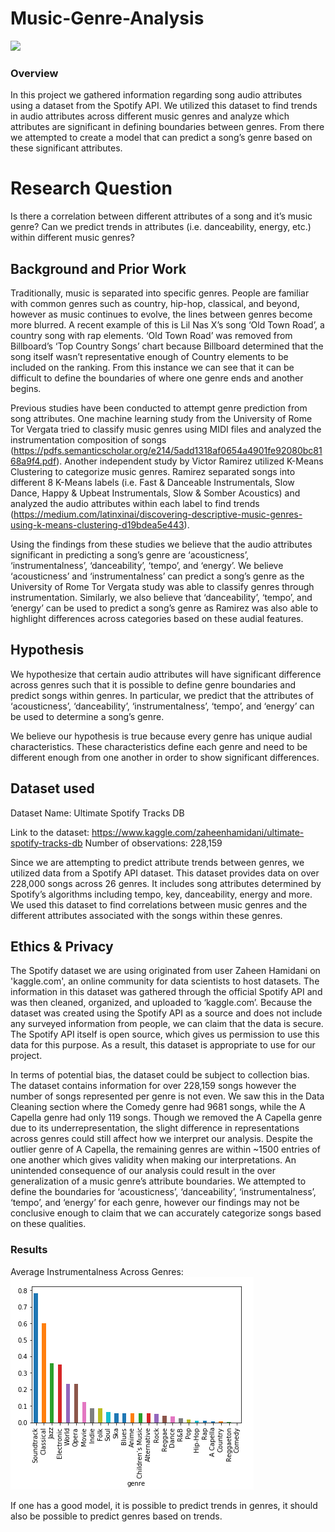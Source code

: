 # Music-Genre-Analysis
![](https://github.com/DilrajS/Music-Genre-Analysis/blob/master/images/DoE.png)
### Overview
In this project we gathered information regarding song audio attributes using a dataset from the Spotify API. We utilized this dataset to find trends in audio attributes across different music genres and analyze which attributes are significant in defining boundaries between genres. From there we attempted to create a model that can predict a song’s genre based on these significant attributes.
# Research Question
Is there a correlation between different attributes of a song and it’s music genre? Can we predict trends in attributes (i.e. danceability, energy, etc.) within different music genres?
## Background and Prior Work
Traditionally, music is separated into specific genres. People are familiar with common genres such as country, hip-hop, classical, and beyond, however as music continues to evolve, the lines between genres become more blurred. A recent example of this is Lil Nas X’s song ‘Old Town Road’, a country song with rap elements. ‘Old Town Road’ was removed from Billboard’s ‘Top Country Songs’ chart because Billboard determined that the song itself wasn’t representative enough of Country elements to be included on the ranking. From this instance we can see that it can be difficult to define the boundaries of where one genre ends and another begins.

Previous studies have been conducted to attempt genre prediction from song attributes. One machine learning study from the University of Rome Tor Vergata tried to classify music genres using MIDI files and analyzed the instrumentation composition of songs (https://pdfs.semanticscholar.org/e214/5add1318af0654a4901fe92080bc8168a9f4.pdf). Another independent study by Victor Ramirez utilized K-Means Clustering to categorize music genres. Ramirez separated songs into different 8 K-Means labels (i.e. Fast & Danceable Instrumentals, Slow Dance, Happy & Upbeat Instrumentals, Slow & Somber Acoustics) and analyzed the audio attributes within each label to find trends (https://medium.com/latinxinai/discovering-descriptive-music-genres-using-k-means-clustering-d19bdea5e443).

Using the findings from these studies we believe that the audio attributes significant in predicting a song’s genre are ‘acousticness’, ‘instrumentalness’, ‘danceability’, ‘tempo’, and ‘energy’. We believe ‘acousticness’ and ‘instrumentalness’ can predict a song’s genre as the University of Rome Tor Vergata study was able to classify genres through instrumentation. Similarly, we also believe that ‘danceability’, ‘tempo’, and ‘energy’ can be used to predict a song’s genre as Ramirez was also able to highlight differences across categories based on these audial features.
## Hypothesis
We hypothesize that certain audio attributes will have significant difference across genres such that it is possible to define genre boundaries and predict songs within genres. In particular, we predict that the attributes of ‘acousticness’, ‘danceability’, ‘instrumentalness’, ‘tempo’, and ‘energy’ can be used to determine a song’s genre.

We believe our hypothesis is true because every genre has unique audial characteristics. These characteristics define each genre and need to be different enough from one another in order to show significant differences.
## Dataset used
Dataset Name: Ultimate Spotify Tracks DB 

Link to the dataset: https://www.kaggle.com/zaheenhamidani/ultimate-spotify-tracks-db 
Number of observations: 228,159

Since we are attempting to predict attribute trends between genres, we utilized data from a Spotify API dataset. This dataset provides data on over 228,000 songs across 26 genres. It includes song attributes determined by Spotify’s algorithms including tempo, key, danceability, energy and more. We used this dataset to find correlations between music genres and the different attributes associated with the songs within these genres.
## Ethics & Privacy
The Spotify dataset we are using originated from user Zaheen Hamidani on 'kaggle.com', an online community for data scientists to host datasets. The information in this dataset was gathered through the official Spotify API and was then cleaned, organized, and uploaded to ‘kaggle.com’. Because the dataset was created using the Spotify API as a source and does not include any surveyed information from people, we can claim that the data is secure. The Spotify API itself is open source, which gives us permission to use this data for this purpose. As a result, this dataset is appropriate to use for our project.

In terms of potential bias, the dataset could be subject to collection bias. The dataset contains information for over 228,159 songs however the number of songs represented per genre is not even. We saw this in the Data Cleaning section where the Comedy genre had 9681 songs, while the A Capella genre had only 119 songs. Though we removed the A Capella genre due to its underrepresentation, the slight difference in representations across genres could still affect how we interpret our analysis. Despite the outlier genre of A Capella, the remaining genres are within ~1500 entries of one another which gives validity when making our interpretations.
An unintended consequence of our analysis could result in the over generalization of a music genre’s attribute boundaries. We attempted to define the boundaries for ‘acousticness’, ‘danceability’, ‘instrumentalness’, ‘tempo’, and ‘energy’ for each genre, however our findings may not be conclusive enough to claim that we can accurately categorize songs based on these qualities.

### Results
Average Instrumentalness Across Genres:
![Average Instrumentalness Across Genres](images/AverageInstrumentalness.png)

If one has a good model, it is possible to predict trends in genres, it should also be possible to predict genres based on trends.

